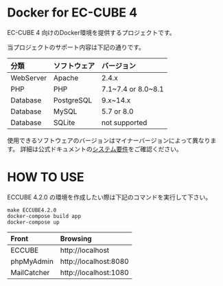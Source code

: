 # Docker for EC-CUBE 4

EC-CUBE 4 向けのDocker環境を提供するプロジェクトです。

当プロジェクトのサポート内容は下記の通りです。

| 分類       | ソフトウェア | バージョン            |
|:----------|:-----------|:--------------------|
| WebServer | Apache     | 2.4.x               |
| PHP       | PHP        | 7.1~7.4 or 8.0~8.1  |
| Database  | PostgreSQL | 9.x~14.x            |
| Database  | MySQL      | 5.7 or 8.0          |
| Database  | SQLite     | not supported       |

使用できるソフトウェアのバージョンはマイナーバージョンによって異なります。
詳細は公式ドキュメントの[システム要件](https://doc4.ec-cube.net/quickstart/requirement)をご確認ください。


# HOW TO USE

ECCUBE 4.2.0 の環境を作成したい際は下記のコマンドを実行して下さい。

```
make ECCUBE4.2.0
docker-compose build app
docker-compose up
```

| Front       | Browsing              |
|:------------|:----------------------|
| ECCUBE      | http://localhost      |
| phpMyAdmin  | http://localhost:8080 |
| MailCatcher | http://localhost:1080 |